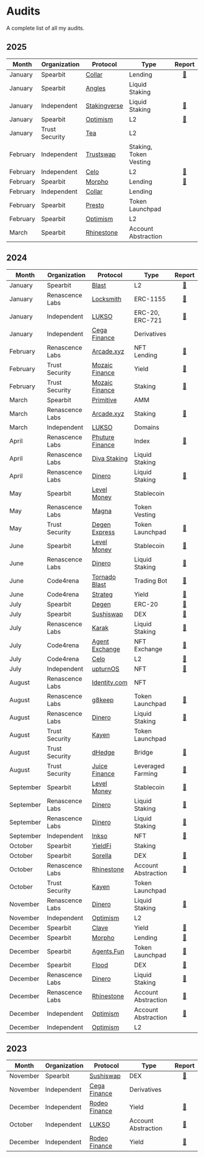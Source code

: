 # Audits

A complete list of all my audits.

## 2025

| Month | Organization | Protocol | Type | Report |
| - | - | - | - | :-: |
| January | Spearbit | [Collar](https://www.collarprotocol.xyz/) | Lending | [📄](/audits/spearbit/Collar.pdf) |
| January | Spearbit | [Angles](https://angles.fi/) | Liquid Staking | |
| January | Independent | [Stakingverse](https://stakingverse.io/) | Liquid Staking | [📄](/audits/solo/Stakingverse.pdf) |
| January | Spearbit | [Optimism](https://www.optimism.io/) | L2 | [📄](/audits/spearbit/Optimism%20(Upgrade%2013).pdf) |
| January | Trust Security | [Tea](https://tea.xyz/) | L2 | |
| February | Independent | [Trustswap](https://trustswap.org/) | Staking, Token Vesting | |
| February | Independent | [Celo](https://celo.org/) | L2 | [📄](/audits/spearbit/Celo.pdf) |
| February | Spearbit | [Morpho](https://morpho.org/) | Lending | [📄](/audits/spearbit/Morpho%20(Bundler3).pdf) |
| February | Independent | [Collar](https://www.collarprotocol.xyz/) | Lending | |
| February | Spearbit | [Presto](https://github.com/Presto-Labs) | Token Launchpad | |
| February | Spearbit | [Optimism](https://www.optimism.io/) | L2 | |
| March | Spearbit | [Rhinestone](https://www.rhinestone.wtf/) | Account Abstraction |  |

## 2024

| Month | Organization | Protocol | Type | Report |
| - | - | - | - | :-: |
| January | Spearbit | [Blast](https://blast.io/) | L2 | [📄](/audits/spearbit/Blast%20L2.pdf) |
| January | Renascence Labs | [Locksmith](https://locksmithwallet.com/) | ERC-1155 | [📄](/audits/renascence/Locksmith.pdf) |
| January | Independent | [LUKSO](https://lukso.network/) | ERC-20, ERC-721 | [📄](/Independent/LUKSO%20(LSP4%2C%20LSP7%2C%20LSP8).pdf) |
| January | Independent | [Cega Finance](https://www.cega.fi/) | Derivatives | |
| February | Renascence Labs | [Arcade.xyz](https://www.arcade.xyz/) | NFT Lending | [📄](/audits/renascence/Arcade.xyz%20(V4).pdf) |
| February | Trust Security | [Mozaic Finance](https://mozaic.finance/) | Yield | [📄](/audits/trust/Mozaic%20(Thesus%20Vault).pdf) |
| February | Trust Security | [Mozaic Finance](https://mozaic.finance/) | Staking | [📄](/audits/trust/Mozaic%20(xMOZ%20Staking).pdf) |
| March | Spearbit | [Primitive](https://www.primitive.xyz/) | AMM | |
| March | Renascence Labs | [Arcade.xyz](https://www.arcade.xyz/) | Staking | [📄](/audits/renascence/Arcade.xyz%20(ARCD%20Staking).pdf) |
| March | Independent | [LUKSO](https://lukso.network/) | Domains | |
| April | Renascence Labs | [Phuture Finance](https://www.phuture.finance/) | Index | [📄](/audits/renascence/Phuture%20Finance%20(V2).pdf) |
| April | Renascence Labs| [Diva Staking](https://divastaking.com/) | Liquid Staking | |
| April | Renascence Labs | [Dinero](https://dinero.xyz/) | Liquid Staking | [📄](/audits/renascence/Redacted%20Finance%20(Institutional%20Pirex).pdf) |
| May | Spearbit | [Level Money](https://www.level.money/) | Stablecoin | |
| May | Renascence Labs | [Magna](https://www.magna.so/) | Token Vesting | |
| May | Trust Security | [Degen Express](https://degen.express/) | Token Launchpad | [📄](/audits/trust/Degen%20Express.pdf) |
| June | Spearbit | [Level Money](https://www.level.money/) | Stablecoin | [📄](/audits/spearbit/Level%20Money%20(Staking).pdf) |
| June | Renascence Labs | [Dinero](https://dinero.xyz/) | Liquid Staking | [📄](/audits/renascence/Redacted%20Finance%20(Branded%20LST).pdf) |
| June | Code4rena | [Tornado Blast](https://www.tornadoblast.bot/) | Trading Bot | [📄](https://code4rena.com/reports/2024-06-tornadoblast-proleague) |
| June | Code4rena | [Strateg](https://strateg.io/) | Yield | [📄](https://code4rena.com/reports/2024-06-strateg-proleague) |
| July | Spearbit | [Degen](https://www.degen.tips/) | ERC-20 | [📄](/audits/spearbit/Degen.pdf) |
| July | Spearbit | [Sushiswap](https://www.sushi.com/) | DEX | [📄](/audits/spearbit/Sushiswap%20(RouteProcessor5).pdf) |
| July | Renascence Labs | [Karak](https://karak.network/) | Liquid Staking | [📄](/audits/renascence/Karak%20(Native%20Restaking).pdf) |
| July | Code4rena | [Agent Exchange](https://agent.exchange/) | NFT Exchange | [📄](https://code4rena.com/reports/2024-05-agent-proleague) |
| July | Code4rena | [Celo](https://celo.org/) | L2 | [📄](https://code4rena.com/reports/2024-07-celo-proleague) |
| July | Independent | [upturnOS](https://upturn.live/) | NFT | [📄](/audits/solo/UpTurnOS.md) |
| August | Renascence Labs | [Identity.com](https://www.identity.com/) | NFT | |
| August | Renascence Labs | [g8keep](https://g8.xyz/) | Token Launchpad | [📄](/audits/renascence/G8Keep.pdf) |
| August | Renascence Labs | [Dinero](https://dinero.xyz/) | Liquid Staking | [📄](/audits/renascence/Redacted%20Finance%20(Branded%20LST%20v2).pdf) |
| August | Trust Security | [Kayen](https://www.kayen.org/) | Token Launchpad | |
| August | Trust Security | [dHedge](https://dhedge.org/) | Bridge | [📄](/audits/trust/dHedge.pdf) |
| August | Trust Security | [Juice Finance](https://www.juice.finance/) | Leveraged Farming | [📄](/audits/trust/dHedge.pdf) |
| September | Spearbit | [Level Money](https://www.level.money/) | Stablecoin | [📄](/audits/spearbit/Level%20Money%20(Stablecoin%20LST).pdf) |
| September | Renascence Labs | [Dinero](https://dinero.xyz/) | Liquid Staking | [📄](/audits/renascence/Dinero%20(Stargate%20LST).pdf) |
| September | Renascence Labs | [Dinero](https://dinero.xyz/) | Liquid Staking | [📄](/audits/renascence/Dinero%20(Arbitrum%20LST).pdf) |
| September | Independent | [Inkso](https://inkso.xyz/) | NFT | [📄](/audits/solo/Inkso.md) |
| October | Spearbit | [YieldFi](https://yield.fi/) | Staking | |
| October | Spearbit | [Sorella](https://sorellalabs.xyz/) | DEX | [📄](/audits/spearbit/Sorella%20(Angstrom).pdf) |
| October | Renascence Labs | [Rhinestone](https://www.rhinestone.wtf/) | Account Abstraction | [📄](/audits/renascence/Rhinestone%20(Smart%20Sessions).pdf) |
| October | Trust Security | [Kayen](https://www.kayen.org/) | Token Launchpad | |
| November | Renascence Labs | [Dinero](https://dinero.xyz/) | Liquid Staking | [📄](/audits/renascence/Dinero%20(Super%20ETH).pdf) |
| November | Independent | [Optimism](https://www.optimism.io/) | L2 | |
| December | Spearbit | [Clave](https://getclave.io/) | Yield | [📄](/audits/spearbit/Clave%20(Clagg).pdf) |
| December | Spearbit | [Morpho](https://morpho.org/) | Lending | [📄](/audits/spearbit/Morpho%20(Bundler%20V3).pdf) |
| December | Spearbit | [Agents.Fun](https://www.agents.fun/) | Token Launchpad | [📄](/audits/spearbit/Agents.Fun.pdf) |
| December | Spearbit | [Flood](https://www.flood.bid/) | DEX | [📄](/audits/spearbit/Flood.pdf) |
| December | Renascence Labs | [Dinero](https://dinero.xyz/) | Liquid Staking | [📄](/audits/renascence/Dinero%20(Staked%20S).pdf) |
| December | Renascence Labs | [Rhinestone](https://www.rhinestone.wtf/) | Account Abstraction | [📄](/audits/renascence/Rhinestone%20(Smart%20Sessions%20Update).pdf) |
| December | Independent | [Optimism](https://www.optimism.io/) | Account Abstraction | [📄](/audits/solo/Optimism%20(DeputyPauseModule).pdf) |
| December | Independent | [Optimism](https://www.optimism.io/) | L2 | |

## 2023

| Month | Organization | Protocol | Type | Report |
| - | - | - | - | :-: |
| November | Spearbit | [Sushiswap](https://www.sushi.com/) | DEX | [📄](/audits/spearbit/Sushiswap%20(RouteProcessor4).pdf) |
| November | Independent | [Cega Finance](https://www.cega.fi/) | Derivatives | |
| December | Independent | [Rodeo Finance](https://www.rodeofinance.xyz/) | Yield | [📄](/Independent/Rodeo%20Finance%20(GMX%20GM%20Strategy).pdf) |
| October | Independent | [LUKSO](https://lukso.network/) | Account Abstraction | [📄](/Independent/LUKSO%20(LSP0%2C%20LSP6).pdf) |
| December | Independent | [Rodeo Finance](https://www.rodeofinance.xyz/) | Yield | [📄](/Independent/Rodeo%20Finance%20(Camelot%20V3%20Strategy).pdf) |